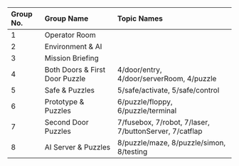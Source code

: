 | Group No. | Group Name                     | Topic Names                                             |
| :-------- | :----------------------------- | :------------------------------------------------------ |
| 1         | Operator Room                  |                                                         |
| 2         | Environment & AI               |                                                         |
| 3         | Mission Briefing               |                                                         |
| 4         | Both Doors & First Door Puzzle | 4/door/entry, 4/door/serverRoom, 4/puzzle               |
| 5         | Safe & Puzzles                 | 5/safe/activate, 5/safe/control                         |
| 6         | Prototype & Puzzles            | 6/puzzle/floppy, 6/puzzle/terminal                      |
| 7         | Second Door Puzzles            | 7/fusebox, 7/robot, 7/laser, 7/buttonServer, 7/catflap  |
| 8         | AI Server & Puzzles            | 8/puzzle/maze, 8/puzzle/simon, 8/testing                |
